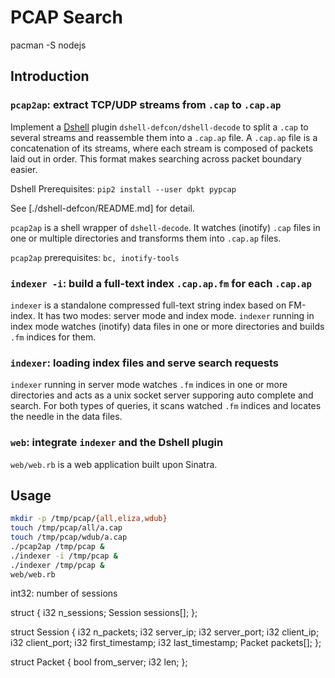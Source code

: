 # PCAP Search


pacman -S nodejs

## Introduction

### `pcap2ap`: extract TCP/UDP streams from `.cap` to `.cap.ap`

Implement a [Dshell] plugin `dshell-defcon/dshell-decode` to split a `.cap` to several streams and reassemble them into a `.cap.ap` file.
A `.cap.ap` file is a concatenation of its streams, where each stream is composed of packets laid out in order. This format makes searching across packet boundary easier.

Dshell Prerequisites: `pip2 install --user dpkt pypcap`

See [./dshell-defcon/README.md] for detail.

`pcap2ap` is a shell wrapper of `dshell-decode`. It watches (inotify) `.cap` files in one or multiple directories and transforms them into `.cap.ap` files.

`pcap2ap` prerequisites: `bc, inotify-tools`

### `indexer -i`: build a full-text index `.cap.ap.fm` for each `.cap.ap`

`indexer` is a standalone compressed full-text string index based on FM-index. It has two modes: server mode and index mode. `indexer` running in index mode watches (inotify) data files in one or more directories and builds `.fm` indices for them.

### `indexer`: loading index files and serve search requests

`indexer` running in server mode watches `.fm` indices in one or more directories and acts as a unix socket server supporing auto complete and search. For both types of queries, it scans watched `.fm` indices and locates the needle in the data files.

### `web`: integrate `indexer` and the Dshell plugin

`web/web.rb` is a web application built upon Sinatra.

## Usage

```bash
mkdir -p /tmp/pcap/{all,eliza,wdub}
touch /tmp/pcap/all/a.cap
touch /tmp/pcap/wdub/a.cap
./pcap2ap /tmp/pcap &
./indexer -i /tmp/pcap &
./indexer /tmp/pcap &
web/web.rb
```

[Dshell]: https://github.com/USArmyResearchLab/Dshell



int32: number of sessions

struct {
  i32 n_sessions;
  Session sessions[];
};

struct Session {
  i32 n_packets;
  i32 server_ip;
  i32 server_port;
  i32 client_ip;
  i32 client_port;
  i32 first_timestamp;
  i32 last_timestamp;
  Packet packets[];
};

struct Packet {
  bool from_server;
  i32 len;
};
